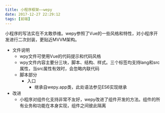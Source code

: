 ```yaml
---
title: 小程序框架——wepy
date: 2017-12-27 22:29:12
tags: [前端]
---
```

小程序的写法实在不太敢恭维。wepy参照了Vue的一些风格和特性，对小程序开发进行二次封装，更贴近MVVM架构。
- 文件说明
    - wpy文件可使用Vue的代码提示和代码风格
    - wpy文件内容主要分三块，脚本、结构、样式。三个标签均支持lang和src属性，当src属性有效时，会忽略内联代码
    - 脚本部分
        - 入口
            - 继承自wepy.app类，此处语法参见ES6实现继承
- 改进
    - 小程序对组件化支持非常不友好，wepy改进了组件开发的方法。组件的所有业务和功能在本身实现，组件之间彼此隔离
